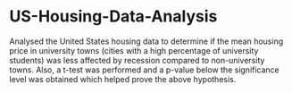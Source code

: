 # US-Housing-Data-Analysis

Analysed the United States housing data to determine if the mean housing price in university towns (cities with a high percentage of university students) was less affected by recession compared to non-university towns. Also, a t-test was performed and a p-value below the significance level was obtained which helped prove the above hypothesis.
